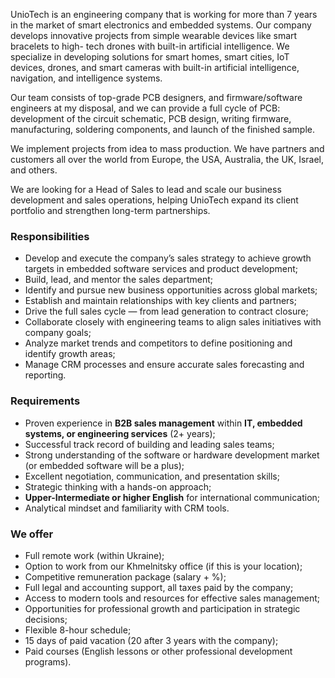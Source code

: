 UnioTech is an engineering company that is working for more than 7 years in
the market of smart electronics and embedded systems. Our company develops
innovative projects from simple wearable devices like smart bracelets to high-
tech drones with built-in artificial intelligence. We specialize in developing
solutions for smart homes, smart cities, IoT devices, drones, and smart
cameras with built-in artificial intelligence, navigation, and intelligence
systems.

Our team consists of top-grade PCB designers, and firmware/software engineers
at my disposal, and we can provide a full cycle of PCB: development of the
circuit schematic, PCB design, writing firmware, manufacturing, soldering
components, and launch of the finished sample.

We implement projects from idea to mass production. We have partners and
customers all over the world from Europe, the USA, Australia, the UK, Israel,
and others.  
  
We are looking for a Head of Sales to lead and scale our business development
and sales operations, helping UnioTech expand its client portfolio and
strengthen long-term partnerships.  
  

### **Responsibilities**

  * Develop and execute the company’s sales strategy to achieve growth targets in embedded software services and product development;
  * Build, lead, and mentor the sales department;
  * Identify and pursue new business opportunities across global markets;
  * Establish and maintain relationships with key clients and partners;
  * Drive the full sales cycle — from lead generation to contract closure;
  * Collaborate closely with engineering teams to align sales initiatives with company goals;
  * Analyze market trends and competitors to define positioning and identify growth areas;
  * Manage CRM processes and ensure accurate sales forecasting and reporting.

### **Requirements**

  * Proven experience in **B2B sales management** within **IT, embedded systems, or engineering services** (2+ years);
  * Successful track record of building and leading sales teams;
  * Strong understanding of the software or hardware development market (or embedded software will be a plus);
  * Excellent negotiation, communication, and presentation skills;
  * Strategic thinking with a hands-on approach;
  * **Upper-Intermediate or higher English** for international communication;
  * Analytical mindset and familiarity with CRM tools.

### **We offer**

  * Full remote work (within Ukraine);
  * Option to work from our Khmelnitsky office (if this is your location);
  * Competitive remuneration package (salary + %);
  * Full legal and accounting support, all taxes paid by the company;
  * Access to modern tools and resources for effective sales management;
  * Opportunities for professional growth and participation in strategic decisions;
  * Flexible 8-hour schedule;
  * 15 days of paid vacation (20 after 3 years with the company);
  * Paid courses (English lessons or other professional development programs).